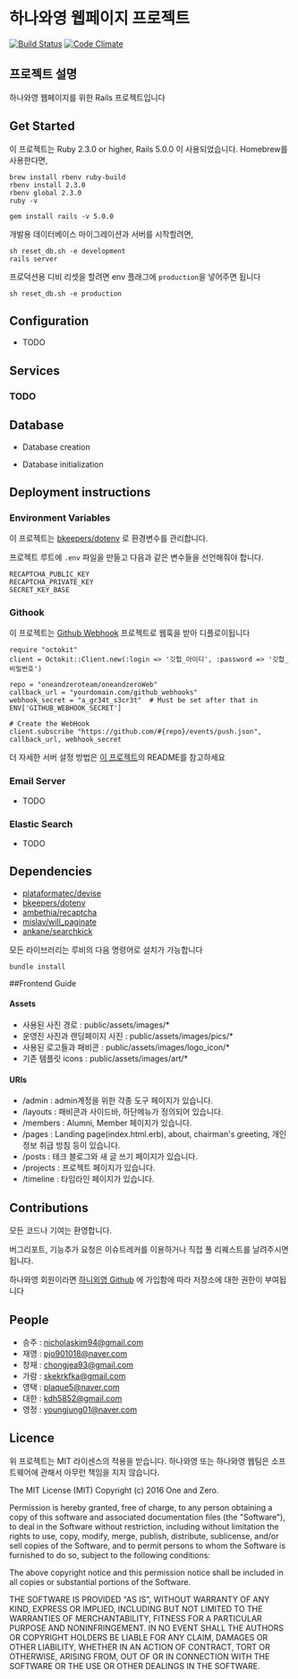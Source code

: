 하나와영 웹페이지 프로젝트  
==============

[![Build Status](https://travis-ci.org/oneandzeroteam/oneandzeroWeb.svg?branch=master)](https://travis-ci.org/oneandzeroteam/oneandzeroWeb) [![Code Climate](https://codeclimate.com/github/oneandzeroteam/oneandzeroWeb/badges/gpa.svg)](https://codeclimate.com/github/oneandzeroteam/oneandzeroWeb)



## 프로젝트 설명
하나와영 웹페이지를 위한 Rails 프로젝트입니다

## Get Started

이 프로젝트는 Ruby 2.3.0 or higher, Rails 5.0.0 이 사용되었습니다.
Homebrew를 사용한다면, 

```
brew install rbenv ruby-build
rbenv install 2.3.0
rbenv global 2.3.0
ruby -v

gem install rails -v 5.0.0
```

개발용 데이터베이스 마이그레이션과 서버를 시작할려면, 
```
sh reset_db.sh -e development
rails server
```

프로덕션용 디비 리셋을 할려면 env 플래그에 `production`을 넣어주면 됩니다 
```
sh reset_db.sh -e production
```


## Configuration 
- TODO


## Services

### TODO




## Database
* Database creation

* Database initialization



## Deployment instructions

### Environment Variables

이 프로젝트는 [bkeepers/dotenv](https://github.com/bkeepers/dotenv) 로 환경변수를 관리합니다.

프로젝트 루트에 `.env` 파일을 만들고 다음과 같은 변수들을 선언해줘야 합니다.
```
RECAPTCHA_PUBLIC_KEY
RECAPTCHA_PRIVATE_KEY
SECRET_KEY_BASE
```

### Githook

이 프로젝트는 [Github Webhook](https://github.com/oneandzeroteam/github-webhook) 프로젝트로 웹훅을 받아 디플로이됩니다

```
require "octokit"
client = Octokit::Client.new(:login => '깃헙_아이디', :password => '깃헙_비밀번호')

repo = "oneandzeroteam/oneandzeroWeb"
callback_url = "yourdomain.com/github_webhooks"
webhook_secret = "a_gr34t_s3cr3t"  # Must be set after that in ENV['GITHUB_WEBHOOK_SECRET']

# Create the WebHook
client.subscribe "https://github.com/#{repo}/events/push.json", callback_url, webhook_secret
```

더 자세한 서버 설정 방법은 [이 프로젝트](https://github.com/ssaunier/github_webhook)의 README를 참고하세요

### Email Server
- TODO 

### Elastic Search
- TODO

## Dependencies

- [plataformatec/devise](https://github.com/plataformatec/devise)
- [bkeepers/dotenv](https://github.com/bkeepers/dotenv) 
- [ambethia/recaptcha](https://github.com/ambethia/recaptcha)
- [mislav/will_paginate](https://github.com/mislav/will_paginate)
- [ankane/searchkick](https://github.com/ankane/searchkick)

모든 라이브러리는 루비의 다음 명령어로 설치가 가능합니다

```
bundle install
```

##Frontend Guide

#### Assets
- 사용된 사진 경로 : public/assets/images/*
- 운영진 사진과 랜딩페이지 사진 : public/assets/images/pics/* 
- 사용된 로고들과 패비콘 : public/assets/images/logo_icon/* 
- 기존 템플릿 icons : public/assets/images/art/*

#### URIs
- /admin : admin계정을 위한 각종 도구 페이지가 있습니다.
- /layouts : 패비콘과 사이드바, 하단메뉴가 정의되어 있습니다.
- /members : Alumni, Member 페이지가 있습니다.
- /pages : Landing page(index.html.erb), about, chairman's greeting, 개인정보 취급 방침 등이 있습니다.
- /posts : 테크 블로그와 새 글 쓰기 페이지가 있습니다.
- /projects : 프로젝트 페이지가 있습니다.
- /timeline : 타임라인 페이지가 있습니다.

## Contributions

모든 코드나 기여는 환영합니다.  

버그리포트, 기능추가 요청은 이슈트레커를 이용하거나 직접 풀 리퀘스트를 날려주시면 됩니다.

하나와영 회원이라면 [하니외영 Github](https://github.com/oneandzeroteam) 에 가입함에 따라 저장소에 대한 권한이 부여됩니다

## People

- 승주 : nicholaskim94@gmail.com
- 재영 : pjo901018@naver.com
- 창재 : chongjea93@gmail.com
- 가람 : skekrkfka@gmail.com
- 영택 : plaque5@naver.com
- 대한 : kdh5852@gmail.com
- 영정 : youngjung01@naver.com


## Licence

위 프로젝트는 MIT 라이센스의 적용을 받습니다. 하나와영 또는 하나와영 웹팀은 소프트웨어에 관해서 아무런 책임을 지지 않습니다.

The MIT License (MIT)
Copyright (c) 2016 One and Zero.

Permission is hereby granted, free of charge, to any person obtaining a copy of this software and associated documentation files (the "Software"), to deal in the Software without restriction, including without limitation the rights to use, copy, modify, merge, publish, distribute, sublicense, and/or sell copies of the Software, and to permit persons to whom the Software is furnished to do so, subject to the following conditions:

The above copyright notice and this permission notice shall be included in all copies or substantial portions of the Software.

THE SOFTWARE IS PROVIDED "AS IS", WITHOUT WARRANTY OF ANY KIND, EXPRESS OR IMPLIED, INCLUDING BUT NOT LIMITED TO THE WARRANTIES OF MERCHANTABILITY, FITNESS FOR A PARTICULAR PURPOSE AND NONINFRINGEMENT. IN NO EVENT SHALL THE AUTHORS OR COPYRIGHT HOLDERS BE LIABLE FOR ANY CLAIM, DAMAGES OR OTHER LIABILITY, WHETHER IN AN ACTION OF CONTRACT, TORT OR OTHERWISE, ARISING FROM, OUT OF OR IN CONNECTION WITH THE SOFTWARE OR THE USE OR OTHER DEALINGS IN THE SOFTWARE.

